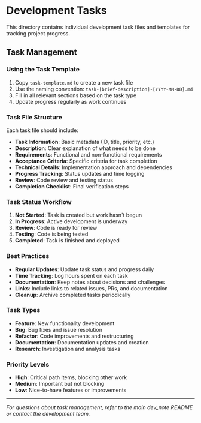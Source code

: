 # Development Tasks

This directory contains individual development task files and templates for tracking project progress.

## Task Management

### Using the Task Template

1. Copy `task-template.md` to create a new task file
2. Use the naming convention: `task-[brief-description]-[YYYY-MM-DD].md`
3. Fill in all relevant sections based on the task type
4. Update progress regularly as work continues

### Task File Structure

Each task file should include:
- **Task Information**: Basic metadata (ID, title, priority, etc.)
- **Description**: Clear explanation of what needs to be done
- **Requirements**: Functional and non-functional requirements
- **Acceptance Criteria**: Specific criteria for task completion
- **Technical Details**: Implementation approach and dependencies
- **Progress Tracking**: Status updates and time logging
- **Review**: Code review and testing status
- **Completion Checklist**: Final verification steps

### Task Status Workflow

1. **Not Started**: Task is created but work hasn't begun
2. **In Progress**: Active development is underway
3. **Review**: Code is ready for review
4. **Testing**: Code is being tested
5. **Completed**: Task is finished and deployed

### Best Practices

- **Regular Updates**: Update task status and progress daily
- **Time Tracking**: Log hours spent on each task
- **Documentation**: Keep notes about decisions and challenges
- **Links**: Include links to related issues, PRs, and documentation
- **Cleanup**: Archive completed tasks periodically

### Task Types

- **Feature**: New functionality development
- **Bug**: Bug fixes and issue resolution
- **Refactor**: Code improvements and restructuring
- **Documentation**: Documentation updates and creation
- **Research**: Investigation and analysis tasks

### Priority Levels

- **High**: Critical path items, blocking other work
- **Medium**: Important but not blocking
- **Low**: Nice-to-have features or improvements

---

*For questions about task management, refer to the main dev_note README or contact the development team.* 